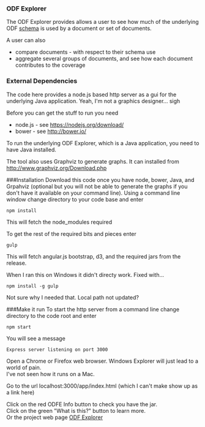### ODF Explorer
The ODF Explorer provides allows a user to see how much of the underlying ODF [schema](https://www.oasis-open.org/committees/tc_home.php?wg_abbrev=office) is used by a document or set of documents.

A user can also 
* compare documents - with respect to their schema use
* aggregate several groups of documents, and see how each document contributes to the coverage

### External Dependencies
The code here provides a node.js based http server as a gui for the underlying Java application.
Yeah, I'm not a graphics designer... sigh

Before you can get the stuff to run you need
* node.js - see https://nodejs.org/download/
* bower - see http://bower.io/

To run the underlying ODF Explorer, which is a Java application, you need to have Java installed.

The tool also uses Graphviz to generate graphs. It can installed from http://www.graphviz.org/Download.php

###Installation
Download this code once you have node, bower, Java, and Grpahviz (optional but you will not be able to generate the graphs if you don't have it available on your command line).
Using a command line window change directory to your code base and enter
```
npm install
```
This will fetch the node_modules required

To get the rest of the required bits and pieces enter
```
gulp
```
This will fetch angular.js bootstrap, d3, and the required jars from the release.

When I ran this on Windows it didn't directy work. Fixed with...
```
npm install -g gulp
```

Not sure why I needed that. Local path not updated?

###Make it run
To start the http server from a command line change directory to the code root and enter
```
npm start
```

You will see a message  
```
Express server listening on port 3000
```

Open a Chrome or Firefox web browser. Windows Explorer will just lead to a world of pain.   
I've not seen how it runs on a Mac.

Go to the url localhost:3000/app/index.html (which I can't make show up as a link here)

Click on the red ODFE Info button to check you have the jar.  
Click on the green "What is this?" button to learn more.  
Or the project web page [ODF Explorer](http://hammyau.github.io/ODFExplorer/)

